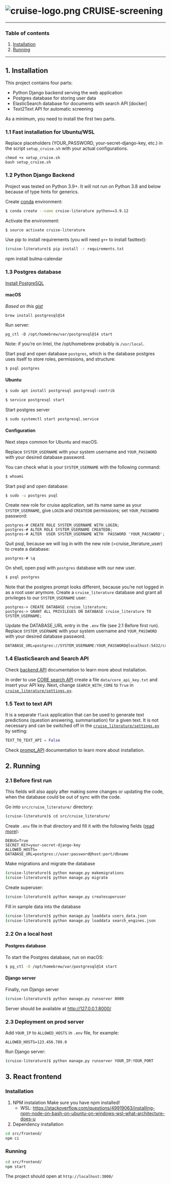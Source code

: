 # ![cruise-logo.png](src%2Fcruise_literature%2Fstatic%2Fimg%2Fcruise-logo-small.png) CRUISE-screening 

---

### Table of contents
1. [Installation](#installation)
2. [Running](#running)


---

## <a name='installation' /> 1. Installation

This project contains four parts:

- Python Django backend serving the web application
- Postgres database for storing user data
- ElasticSearch database for documents with search API [docker]
- Text2Text API for automatic screening

As a minimum, you need to install the first two parts.

### 1.1 Fast installation for Ubuntu/WSL

Replace placeholders (YOUR_PASSWORD, your-secret-django-key, etc.) in the script `setup_cruise.sh` with your actual configurations.
```
chmod +x setup_cruise.sh
bash setup_cruise.sh
```

### 1.2 Python Django Backend

Project was tested on Python 3.9+. It will not run on Python 3.8 and below because of type hints for generics.

Create [conda](https://docs.conda.io/en/latest/miniconda.html) environment:

```bash
$ conda create --name cruise-literature python==3.9.12
```

Activate the environment:

```bash
$ source activate cruise-literature
```

Use pip to install requirements (you will need `g++` to install fasttext):

```bash
(cruise-literature)$ pip install -r requirements.txt
```

npm install bulma-calendar


### 1.3 Postgres database

[Install PostgreSQL](https://www.postgresql.org/download/)

#### macOS

*Based on this [gist](https://gist.github.com/phortuin/2fe698b6c741fd84357cec84219c6667)*

`brew install postgresql@14`

Run server:

`pg_ctl -D /opt/homebrew/var/postgresql@14 start`

Note: if you’re on Intel, the /opt/homebrew probably is `/usr/local`.

Start psql and open database `postgres`, which is the database postgres uses itself to store roles, permissions, and structure:

```bash
$ psql postgres
```

#### Ubuntu

```bash
$ sudo apt install postgresql postgresql-contrib
```

```bash
$ service postgresql start
```

Start postgres server

```bash
$ sudo systemctl start postgresql.service
```

#### Configuration

Next steps common for Ubuntu and macOS.

Replace `SYSTEM_USERNAME` with your system username and `YOUR_PASSWORD` with your desired database password.

You can check what is your `SYSTEM_USERNAME` with the following command:

```bash
$ whoami
```

Start psql and open database:

```bash
$ sudo -u postgres psql
```

Create new role for cruise application, set its name same as your `SYSTEM_USERNAME`, give `LOGIN` and `CREATEDB` permissions; set `YOUR_PASSWORD` password:

```postgres
postgres-# CREATE ROLE SYSTEM_USERNAME WITH LOGIN;
postgres-# ALTER ROLE SYSTEM_USERNAME CREATEDB;
postgres-# ALTER  USER SYSTEM_USERNAME WITH  PASSWORD 'YOUR_PASSWORD';
```

Quit psql, because we will log in with the new role (=cruise_literature_user) to create a database:

```postgres
postgres-# \q
```


On shell, open psql with `postgres` database with our new user.

```bash
$ psql postgres
```

Note that the postgres prompt looks different, because you’re not logged in as a root user anymore. Create a `cruise_literature` database and grant all privileges to our `SYSTEM_USERNAME` user:

```postgres
postgres-> CREATE DATABASE cruise_literature;
postgres-> GRANT ALL PRIVILEGES ON DATABASE cruise_literature TO SYSTEM_USERNAME;
```

Update the DATABASE_URL entry in the `.env` file (see 2.1 Before first run). Replace `SYSTEM_USERNAME` with your system username and `YOUR_PASSWORD` with your desired database password.

```text
DATABASE_URL=postgres://SYSTEM_USERNAME:YOUR_PASSWORD@localhost:5432/cruise_literature
```


### 1.4 ElasticSearch and Search API

Check [backend API](src/backend/README.md) documentation to learn more about installation.

In order to use [CORE search API](https://core.ac.uk/services/api) create a file `data/core_api_key.txt` and insert your API key.
Next, change `SEARCH_WITH_CORE` to  `True` in [`cruise_literature/settings.py`](src/cruise_literature/cruise_literature/settings.py).

### 1.5 Text to text API

It is a separate `flask` application that can be used to generate text predictions (question answering, summarisation) for a given text.
It is not necessary and can be switched off in the [`cruise_literature/settings.py`](src/cruise_literature/cruise_literature/settings.py) by setting:

```python
TEXT_TO_TEXT_API = False
```

Check [prompt_API](src/backend/prompt_api/README.md) documentation to learn more about installation.


## <a name='running' /> 2. Running

### 2.1 Before first run

This fields will also apply after making some changes or updating the code, when the database could be out of sync with the code.

Go into `src/cruise_literature/` directory: 

```bash
(cruise-literature)$ cd src/cruise_literature/
```

Create `.env` file in that directory and fill it with the following fields ([read more](https://django-environ.readthedocs.io/en/latest/quickstart.html)):

```text
DEBUG=True
SECRET_KEY=your-secret-django-key
ALLOWED_HOSTS=
DATABASE_URL=postgres://user:password@host:port/dbname
```

Make migrations and migrate the database

```bash
(cruise-literature)$ python manage.py makemigrations
(cruise-literature)$ python manage.py migrate
```

Create superuser:

```bash
(cruise-literature)$ python manage.py createsuperuser
```

Fill in sample data into the database

```bash
(cruise-literature)$ python manage.py loaddata users_data.json
(cruise-literature)$ python manage.py loaddata search_engines.json
```


### 2.2 On a local host

#### Postgres database

To start the Postgres database, run on macOS:

```bash
$ pg_ctl -D /opt/homebrew/var/postgresql@14 start
```

#### Django server

Finally, run Django server

```bash
(cruise-literature)$ python manage.py runserver 8000
```

Server should be available at http://127.0.0.1:8000/


### 2.3 Deployment on prod server

Add `YOUR_IP` to `ALLOWED_HOSTS` in `.env` file, for example:

```text
ALLOWED_HOSTS=123.456.789.0
```

Run Django server:

```bash
(cruise-literature)$ python manage.py runserver YOUR_IP:YOUR_PORT
```


## 3. React frontend

### Installation
1. NPM instalation
   Make sure you have npm installed!
   - WSL: https://stackoverflow.com/questions/49919063/installing-npm-node-on-bash-on-ubuntu-on-windows-wsl-what-architecture-does-u
2. Dependency installation
```bash
cd src/frontend/
npm ci
```

### Running
```bash
cd src/frontend/
npm start
```
The project should open at `http://localhost:3000/`
